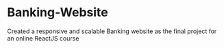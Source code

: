 # Banking-Website
Created a responsive and scalable Banking website as the final project for an online ReactJS course
